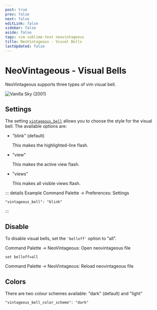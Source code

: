 ```yaml
---
post: true
prev: false
next: false
editLink: false
sidebar: false
aside: false
tags: vim sublime-text neovintageous
title: NeoVintageous - Visual Bells
lastUpdated: false
---
```


# NeoVintageous - Visual Bells

NeoVintageous supports three types of vim visual bell.

![Vanilla Sky (2001)](/assets/images/vanilla-sky.webp)

## Settings

The setting [`vintageous_bell`](https://neovintageous.github.io/reference/settings#vintageous-bell) allows you to choose the style for the visual bell. The available options are:

- "blink" (default)

  This makes the highlighted-line flash.

- "view"

  This makes the active view flash.

- "views"

  This makes all visible views flash.

::: details Example
Command Palette → Preferences: Settings

```jsonl
"vintageous_bell": "blink"
```
:::

## Disable

To disable visual bells, set the `'belloff'` option to "all".

Command Palette → NeoVintageous: Open neovintageous file

```vim
set belloff=all
```

Command Palette → NeoVintageous: Reload neovintageous file

## Colors

There are two colour schemes available: "dark" (default) and "light"

```jsonl
"vintageous_bell_color_scheme": "dark"
```
